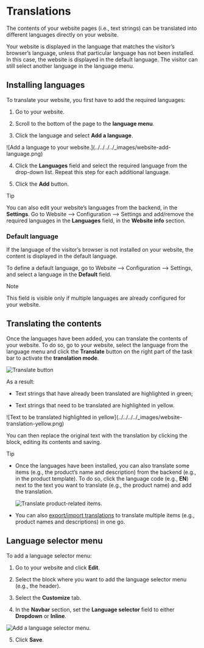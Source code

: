 # Translations

The contents of your website pages (i.e., text strings) can be translated into
different languages directly on your website.

Your website is displayed in the language that matches the visitor’s browser’s
language, unless that particular language has not been installed. In this
case, the website is displayed in the default language. The visitor can still
select another language in the language menu.

## Installing languages

To translate your website, you first have to add the required languages:

  1. Go to your website.

  2. Scroll to the bottom of the page to the **language menu**.

  3. Click the language and select **Add a language**.

![Add a language to your website.](../../../../_images/website-add-
language.png)

  4. Click the **Languages** field and select the required language from the drop-down list. Repeat this step for each additional language.

  5. Click the **Add** button.

<div class="alert alert-info">
<p class="alert-title">
Tip</p><p>You can also edit your website’s languages from the backend, in the <b>Settings</b>. Go to
Website –&gt; Configuration –&gt; Settings and add/remove the required languages in
the <b>Languages</b> field, in the <b>Website info</b> section.</p>
</div>

### Default language

If the language of the visitor’s browser is not installed on your website, the
content is displayed in the default language.

To define a default language, go to Website –> Configuration –> Settings, and
select a language in the **Default** field.

<div class="alert alert-primary">
<p class="alert-title">
Note</p><p>This field is visible only if multiple languages are already configured for your website.</p>
</div>

## Translating the contents

Once the languages have been added, you can translate the contents of your
website. To do so, go to your website, select the language from the language
menu and click the **Translate** button on the right part of the task bar to
activate the **translation mode**.

![Translate button](../../../../_images/translate-button.png)

As a result:

  * Text strings that have already been translated are highlighted in green;

  * Text strings that need to be translated are highlighted in yellow.

![Text to be translated highlighted in yellow](../../../../_images/website-
translation-yellow.png)

You can then replace the original text with the translation by clicking the
block, editing its contents and saving.

<div class="alert alert-info">
<p class="alert-title">
Tip</p><ul>
<li><p>Once the languages have been installed, you can also translate some items (e.g.,
the product’s name and description) from the backend (e.g., in the product template). To do so,
click the language code (e.g., <b>EN</b>) next to the text you want to translate (e.g.,
the product name) and add the translation.</p>
<img alt="Translate product-related items." src="../../../../_images/product-translation.png"/>
</li>
<li><p>You can also <a href="../../../../developer/howtos/translations">export/import translations</a>
to translate multiple items (e.g., product names and descriptions) in one go.</p></li>
</ul>
</div>

## Language selector menu

To add a language selector menu:

  1. Go to your website and click **Edit**.

  2. Select the block where you want to add the language selector menu (e.g., the header).

  3. Select the **Customize** tab.

  4. In the **Navbar** section, set the **Language selector** field to either **Dropdown** or **Inline**.

![Add a language selector menu.](../../../../_images/language-selector.png)

  5. Click **Save**.

